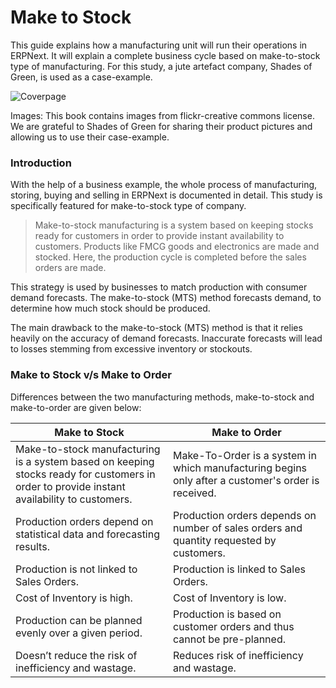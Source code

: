 # Make to Stock

This guide explains how a manufacturing unit will run their operations in ERPNext. It will explain a complete business cycle based on make-to-stock type of manufacturing. For this study, a jute artefact company, Shades of Green, is used as a case-example.

![Coverpage](/assets/frappe_io/images/erpnext/m-t-s-coverpage-bags.jpg)

Images: This book contains images from flickr-creative commons license. We are grateful to Shades of Green for sharing their product pictures and allowing us to use their case-example.

### Introduction

With the help of a business example, the whole process of manufacturing, storing, buying and selling in ERPNext is documented in detail. This study is specifically featured for make-to-stock type of company.

> Make-to-stock manufacturing is a system based on keeping stocks ready for customers in order to provide instant availability to customers. Products like FMCG goods and electronics are made and stocked. Here, the production cycle is completed before the sales orders are made.

This strategy is used by businesses to match production with consumer demand forecasts. The make-to-stock (MTS) method forecasts demand, to determine how much stock should be produced.

The main drawback to the make-to-stock (MTS) method is that it relies heavily on the accuracy of demand forecasts. Inaccurate forecasts will lead to losses stemming from excessive inventory or stockouts.

### Make to Stock v/s Make to Order

Differences between the two manufacturing methods, make-to-stock and make-to-order are given below:

<table class="table table-bordered">
	<thead>
		<tr>
			<th width="50%">Make to Stock</th>
			<th width="50%">Make to Order</th>
		</tr>
	</thead>
	<tbody>
		<tr>
			<td>Make-to-stock manufacturing is a system based on keeping stocks ready for customers in order to provide instant availability to customers.</td>
			<td>Make-To-Order  is a system in which manufacturing begins only after a customer's order is received.</td>
		</tr>
		<tr>
			<td>Production orders depend on statistical data and forecasting results.</td>
			<td>Production orders depends on number of sales orders and quantity requested by customers.</td>
		</tr>
		<tr>
			<td>Production is not linked to Sales Orders.</td>
			<td>Production is linked to Sales Orders.</td>
		</tr>
		<tr>
			<td>Cost of Inventory is high.</td>
			<td>Cost of Inventory is low.</td>
		</tr>
		<tr>
			<td>Production can be planned evenly over a given period.</td>
			<td>Production is based on customer orders and thus cannot be pre-planned.</td>
		</tr>
		<tr>
			<td>Doesn’t reduce the risk of inefficiency and wastage.</td>
			<td>Reduces risk of inefficiency and wastage.</td>
		</tr>
	</tbody>
</table>
